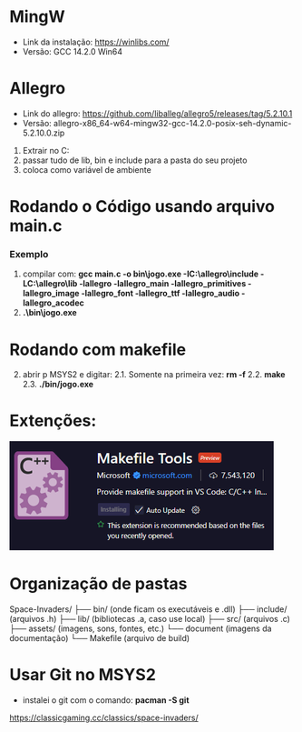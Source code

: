 # MingW
* Link da instalação: https://winlibs.com/
* Versão: GCC 14.2.0 Win64

# Allegro
* Link do allegro: https://github.com/liballeg/allegro5/releases/tag/5.2.10.1
* Versão: allegro-x86_64-w64-mingw32-gcc-14.2.0-posix-seh-dynamic-5.2.10.0.zip
1. Extrair no C:
2. passar tudo de lib, bin e include para a pasta do seu projeto
3. coloca como variável de ambiente

# Rodando o Código usando arquivo main.c
### Exemplo 
1. compilar com: **gcc main.c -o bin\jogo.exe -IC:\allegro\include -LC:\allegro\lib -lallegro -lallegro_main -lallegro_primitives -lallegro_image -lallegro_font -lallegro_ttf -lallegro_audio -lallegro_acodec**
2. **.\bin\jogo.exe**

# Rodando com makefile
2. abrir p MSYS2 e digitar:
    2.1. Somente na primeira vez: **rm -f**
    2.2. **make**
    2.3. **./bin/jogo.exe**

# Extenções:
![Extenção Makefile:](Assets\images\document\exMakefile.png)

# Organização de pastas
Space-Invaders/
├── bin/              (onde ficam os executáveis e .dll)
├── include/          (arquivos .h)
├── lib/              (bibliotecas .a, caso use local)
├── src/              (arquivos .c)
├── assets/           (imagens, sons, fontes, etc.)
    └── document      (imagens da documentação)
└── Makefile          (arquivo de build)

# Usar Git no MSYS2
 * instalei o git com o comando:  **pacman -S git** 

 https://classicgaming.cc/classics/space-invaders/
